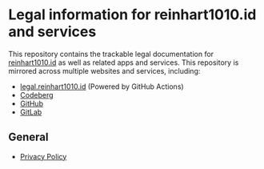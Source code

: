 # Legal information for reinhart1010.id and services

This repository contains the trackable legal documentation for [reinhart1010.id](https://reinhart1010.id) as well as related apps and services. This repository is mirrored across multiple websites and services, including:

+ [legal.reinhart1010.id](https://legal.reinhart1010.id) (Powered by GitHub Actions)
+ [Codeberg](https://codeberg.org/reinhart1010/legal)
+ [GitHub](https://github.com/reinhart1010/legal)
+ [GitLab](https://gitlab.com/reinhart1010/legal)

## General

+ [Privacy Policy](/privacy)
